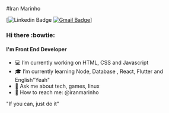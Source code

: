 #Iran Marinho

[![Linkedin Badge](https://img.shields.io/badge/-IranMarinho-blue?style=flat-square&logo=Linkedin&logoColor=white&link=https://www.linkedin.com/in/iran-marinho/)
[![Gmail Badge](https://img.shields.io/badge/-imarinho.dev@gmail.com-c14438?style=flat-square&logo=Gmail&logoColor=white&link=mailto:imarinho.dev@gmail.com)](mailto:danieltsutomu@gmail.com)]


### Hi there :bowtie:

#### I'm Front End Developer

- :computer: I’m currently working on HTML, CSS and Javascript
- :mortar_board: I’m currently learning Node, Database , React, Flutter and English"Yeah"
- 💬 Ask me about tech, games, linux
- :satellite: How to reach me: @iranmarinho

"If you can, just do it"
